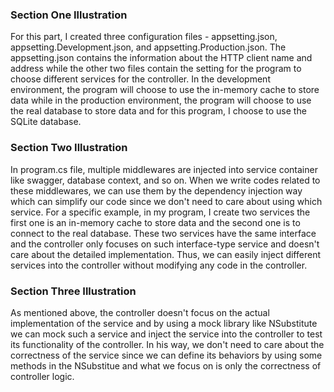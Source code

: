 ### Section One Illustration

For this part, I created three configuration files - appsetting.json, appsetting.Development.json, and appsetting.Production.json. The appsetting.json contains the information about the HTTP client name and address while the other two files contain the setting for the program to choose different services for the controller. In the development environment, the program will choose to use the in-memory cache to store data while in the production environment, the program will choose to use the real database to store data and for this program, I choose to use the SQLite database.



### Section Two Illustration

In program.cs file, multiple middlewares are injected into service container like swagger, database context, and so on. When we write codes related to these middlewares, we can use them by the dependency injection way which can simplify our code since we don't need to care about using which service. For a specific example, in my program, I create two services the first one is an in-memory cache to store data and the second one is to connect to the real database. These two services have the same interface and the controller only focuses on such interface-type service and doesn't care about the detailed implementation. Thus, we can easily inject different services into the controller without modifying any code in the controller.



### Section Three Illustration

As mentioned above, the controller doesn't focus on the actual implementation of the service and by using a mock library like NSubstitute we can mock such a service and inject the service into the controller to test its functionality of the controller. In his way, we don't need to care about the correctness of the service since we can define its behaviors by using some methods in the NSubstitue and what we focus on is only the correctness of controller logic. 